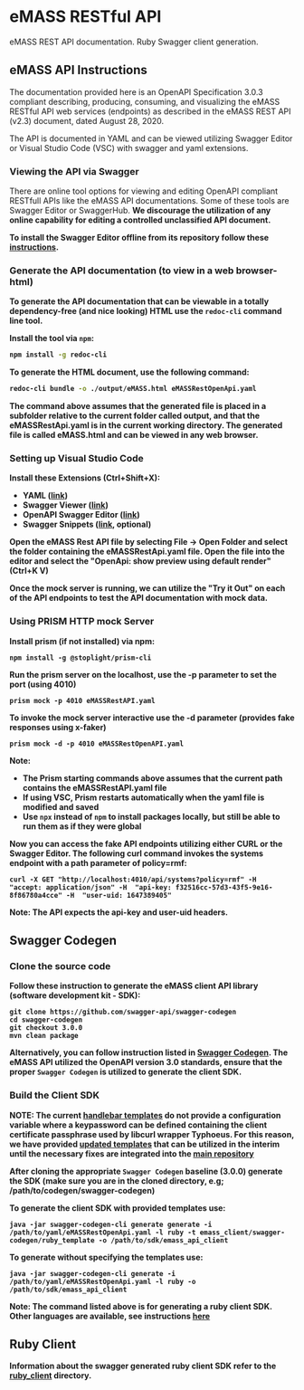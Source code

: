 # eMASS RESTful API
eMASS REST API documentation. Ruby Swagger client generation.
## eMASS API Instructions

The documentation provided here is an OpenAPI Specification 3.0.3 compliant describing, producing, consuming, and visualizing the eMASS RESTful API web services (endpoints) as described in the eMASS REST API (v2.3) document, dated August 28, 2020.

The API is documented in YAML and can be viewed utilizing Swagger Editor or Visual Studio Code (VSC) with swagger and yaml extensions.

### Viewing the API via Swagger

There are online tool options for viewing and editing OpenAPI compliant RESTfull APIs like the eMASS API documentations. Some of these tools are Swagger Editor or SwaggerHub. <strong>We discourage the utilization of any online capability for editing a controlled unclassified API document<strong>.

To install the Swagger Editor offline from its repository follow these [instructions](https://github.com/swagger-api/swagger-editor).

### Generate the API documentation (to view in a web browser-html)
To generate the API documentation that can be viewable in a totally dependency-free (and nice looking) HTML use the `redoc-cli` command line tool.

Install the tool via `npm`:
```bash
npm install -g redoc-cli
```
To generate the HTML document, use the following command:
```bash
redoc-cli bundle -o ./output/eMASS.html eMASSRestOpenApi.yaml
```

The command above assumes that the generated file is placed in a subfolder relative to the current folder called output, and that the eMASSRestApi.yaml is in the current working directory. The generated file is called eMASS.html and can be viewed in any web browser.

### Setting up Visual Studio Code
Install these Extensions (Ctrl+Shift+X):
* YAML ([link](https://marketplace.visualstudio.com/items?itemName=redhat.vscode-yaml))
* Swagger Viewer ([link](https://marketplace.visualstudio.com/items?itemName=Arjun.swagger-viewer))
* OpenAPI Swagger Editor ([link](https://marketplace.visualstudio.com/items?itemName=42Crunch.vscode-openapi))
* Swagger Snippets ([link](https://marketplace.visualstudio.com/items?itemName=adisreyaj.swagger-snippets), optional)

Open the eMASS Rest API file by selecting File -> Open Folder and select the folder containing the eMASSRestApi.yaml file. Open the file into the editor and select the "OpenApi: show preview using default render" (Ctrl+K V)

Once the mock server is running, we can utilize the "Try it Out" on each of the API endpoints to test the API documentation with mock data.

### Using PRISM HTTP mock Server
Install prism (if not installed) via npm:
``` npm
npm install -g @stoplight/prism-cli
```

Run the prism server on the localhost, use the -p parameter to set the port (using 4010)
``` node
prism mock -p 4010 eMASSRestAPI.yaml
```

To invoke the mock server interactive use the -d parameter (provides fake responses using x-faker)
``` node
prism mock -d -p 4010 eMASSRestOpenAPI.yaml
```
**Note:**
* The Prism starting commands above assumes that the current path contains the eMASSRestAPI.yaml file
* If using VSC, Prism restarts automatically when the yaml file is modified and saved
* Use `npx` instead of `npm` to install packages locally, but still be able to run them as if they were global

Now you can access the fake API endpoints utilizing either CURL or the Swagger Editor. The following curl command invokes the systems endpoint with a path parameter of policy=rmf:
``` node
curl -X GET "http://localhost:4010/api/systems?policy=rmf" -H  "accept: application/json" -H  "api-key: f32516cc-57d3-43f5-9e16-8f86780a4cce" -H  "user-uid: 1647389405"
```
Note: The API expects the api-key and user-uid headers.

## Swagger Codegen
### Clone the source code
Follow these instruction to generate the eMASS client API library (software development kit - SDK):
``` git
git clone https://github.com/swagger-api/swagger-codegen
cd swagger-codegen
git checkout 3.0.0
mvn clean package
```
Alternatively, you can follow instruction listed in [Swagger Codegen](https://github.com/swagger-api/swagger-codegen/tree/3.0.0#getting-started). The eMASS API utilized the OpenAPI version 3.0 standards, ensure that the proper `Swagger Codegen` is utilized to generate the client SDK.


### Build the Client SDK

NOTE: The current [handlebar templates](https://github.com/swagger-api/swagger-codegen/tree/3.0.0#modifying-the-client-library-format) do not provide a configuration variable where a keypassword can be defined  containing the client certificate passphrase used by libcurl wrapper Typhoeus. For this reason, we have provided [updated templates](./swagger-codegen/ruby_template) that can be utilized in the interim until the necessary fixes are integrated into the [main repository](https://github.com/swagger-api/swagger-codegen/tree/3.0.0)

After cloning the appropriate `Swagger Codegen` baseline (3.0.0) generate the SDK (make sure you are in the cloned directory, e.g; /path/to/codegen/swagger-codegen)

To generate the client SDK with provided templates use:
``` node
java -jar swagger-codegen-cli generate generate -i /path/to/yaml/eMASSRestOpenApi.yaml -l ruby -t emass_client/swagger-codegen/ruby_template -o /path/to/sdk/emass_api_client
```


To generate without specifying the templates use:
``` node
java -jar swagger-codegen-cli generate -i /path/to/yaml/eMASSRestOpenApi.yaml -l ruby -o /path/to/sdk/emass_api_client
```
Note: The command listed above is for generating a ruby client SDK. Other languages are available, see instructions [here](https://github.com/swagger-api/swagger-codegen/tree/3.0.0#to-generate-a-sample-client-library)

## Ruby Client
Information about the swagger generated ruby client SDK refer to the [ruby_client](./ruby_client) directory.

